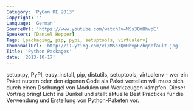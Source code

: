 ```yaml
---
Category: 'PyCon DE 2013'
Copyright: ''
Language: 'German'
SourceUrl: 'https://www.youtube.com/watch?v=MSs3QmHhvpE'
Speakers: [Daniel Hepper]
Tags: [packaging, pip, pypi, setuptools, virtualenv]
ThumbnailUrl: 'http://i1.ytimg.com/vi/MSs3QmHhvpE/hqdefault.jpg'
Title: 'Python Packages'
date: '2013-10-17'
---
```

setup.py, PyPI, easy_install, pip, distutils, setuptools, virtualenv - wer ein Paket nutzen oder den eigenen Code als Paket verteilen will muss sich durch einen Dschungel von Modulen und Werkzeugen kämpfen. Dieser Vortrag bringt Licht ins Dunkel und stellt aktuelle Best Practices für die Verwendung und Erstellung von Python-Paketen vor.
